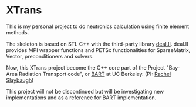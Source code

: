 # XTrans

This is my personal project to do neutronics calculation using finite element methods.

The skeleton is based on STL C++ with the third-party library [deal.II](http://www.dealii.org/). deal.II provides MPI wrapper functions and PETSc functionalities for SparseMatrix, Vector, preconditioners and solvers.

Now, this XTrans project become the C++ core part of the Project "Bay-Area Radiation Transport code", or [BART](https://github.com/SlaybaughLab/BART) at UC Berkeley. (PI: [Rachel Slaybaugh](https://github.com/rachelslaybaugh))

This project will not be discontinued but will be investigating new implementations and as a reference for BART implementation.
